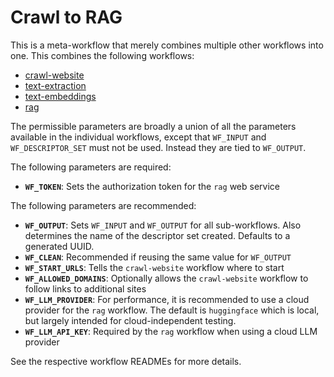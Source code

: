 # Crawl to RAG

This is a meta-workflow that merely combines multiple other workflows into one.
This combines the following workflows:
* [crawl-website](../crawl-website/)
* [text-extraction](../text-extraction/)
* [text-embeddings](../text-embeddings/)
* [rag](../rag/)

The permissible parameters are broadly a union of all the parameters available in the individual workflows, except that `WF_INPUT` and `WF_DESCRIPTOR_SET` must not be used. Instead they are tied to `WF_OUTPUT`.

The following parameters are required: 
* **`WF_TOKEN`**: Sets the authorization token for the `rag` web service

The following parameters are recommended: 
* **`WF_OUTPUT`**: Sets `WF_INPUT` and `WF_OUTPUT` for all sub-workflows. Also determines the name of the descriptor set created. Defaults to a generated UUID.
* **`WF_CLEAN`**: Recommended if reusing the same value for `WF_OUTPUT`
* **`WF_START_URLS`**: Tells the `crawl-website` workflow where to start
* **`WF_ALLOWED_DOMAINS`**: Optionally allows the `crawl-website` workflow to follow links to additional sites
* **`WF_LLM_PROVIDER`**: For performance, it is recommended to use a cloud provider for the `rag` workflow. The default is `huggingface` which is local, but largely intended for cloud-independent testing.
* **`WF_LLM_API_KEY`**: Required by the `rag` workflow when using a cloud LLM provider

See the respective workflow READMEs for more details.